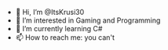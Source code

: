 - 👋 Hi, I’m @ItsKrusi30
- 👀 I’m interested in Gaming and Programming
- 🌱 I’m currently learning C#
- 📫 How to reach me: you can't

<!---
ItsKrusi30/ItsKrusi30 is a ✨ special ✨ repository because its `README.md` (this file) appears on your GitHub profile.
You can click the Preview link to take a look at your changes.
--->
